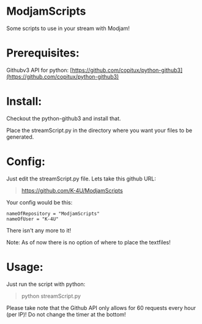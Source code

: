 ModjamScripts
=============

Some scripts to use in your stream with Modjam!

Prerequisites:
==============
Githubv3 API for python:
[https://github.com/copitux/python-github3](https://github.com/copitux/python-github3)

Install:
========
Checkout the python-github3 and install that.

Place the streamScript.py in the directory where you want your files to be generated.

Config:
=======
Just edit the streamScript.py file. 
Lets take this github URL:
> https://github.com/K-4U/ModjamScripts

Your config would be this:

	nameOfRepository = "ModjamScripts"
	nameOfUser = "K-4U"

There isn't any more to it!

Note: As of now there is no option of where to place the textfiles!


Usage:
======
Just run the script with python:

> python streamScript.py

Please take note that the Github API only allows for 60 requests every hour (per IP)! Do not change the timer at the bottom!
